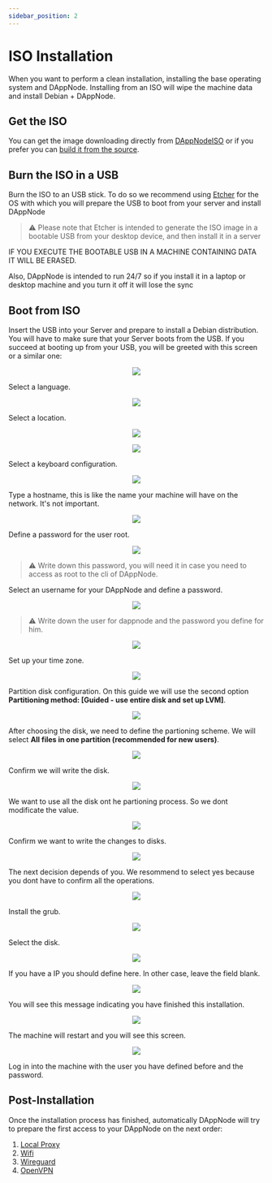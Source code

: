 ```yaml
---
sidebar_position: 2
---
```


# ISO Installation

When you want to perform a clean installation, installing the base operating system and DAppNode. Installing from an ISO will wipe the machine data and install Debian + DAppNode.

## Get the ISO

You can get the image downloading directly from [DAppNodeISO](https://iso.dappnode.io/) or if you prefer you can [build it from the source](https://github.com/dappnode/DAppNode_Installer).

## Burn the ISO in a USB

Burn the ISO to an USB stick. To do so we recommend using [Etcher](https://www.balena.io/etcher/) for the OS with which you will prepare the USB to boot from your server and install DAppNode

> :warning: Please note that Etcher is intended to generate the ISO image in a bootable USB from your desktop device, and then install it in a server

IF YOU EXECUTE THE BOOTABLE USB IN A MACHINE CONTAINING DATA IT WILL BE ERASED.

Also, DAppNode is intended to run 24/7 so if you install it in a laptop or desktop machine and you turn it off it will lose the sync

## Boot from ISO

Insert the USB into your Server and prepare to install a Debian distribution. You will have to make sure that your Server boots from the USB. If you succeed at booting up from your USB, you will be greeted with this screen or a similar one:

<p align="center">
    <img src="../../../../../img/VirtualBox_install.png"/>
</p>

Select a language.

<p align="center">
    <img src="../../../../../img/iso_install_1.png"/>
</p>

Select a location.

<p align="center">
    <img src="../../../../../img/iso_install_2.png"/>
</p>

<p align="center">
    <img src="../../../../../img/iso_install_3.png"/>
</p>

Select a keyboard configuration.

<p align="center">
    <img src="../../../../../img/iso_install_4.png"/>
</p>

Type a hostname, this is like the name your machine will have on the network. It's not important.

<p align="center">
    <img src="../../../../../img/iso_install_5.png"/>
</p>

Define a password for the user root.

<p align="center">
    <img src="../../../../../img/iso_install_6.png"/>
</p>

> :warning: Write down this password, you will need it in case you need to access as root to the cli of DAppNode.

Select an username for your DAppNode and define a password.

<p align="center">
    <img src="../../../../../img/iso_install_7.png"/>
</p>

> :warning: Write down the user for dappnode and the password you define for him.

<p align="center">
    <img src="../../../../../img/iso_install_8.png"/>
</p>

Set up your time zone.

<p align="center">
    <img src="../../../../../img/iso_install_9.png"/>
</p>

Partition disk configuration. On this guide we will use the second option **Partitioning method: [Guided - use entire disk and set up LVM]**.

<p align="center">
    <img src="../../../../../../img/iso_install_10.png"/>
</p>

After choosing the disk, we need to define the partioning scheme. We will select **All files in one partition (recommended for new users)**.

<p align="center">
    <img src="../../../../../img/iso_install_11.png"/>
</p>

Confirm we will write the disk.

<p align="center">
    <img src="../../../../../img/iso_install_12.png"/>
</p>

We want to use all the disk ont he partioning process. So we dont modificate the value.

<p align="center">
    <img src="../../../../../img/iso_install_13.png"/>
</p>

Confirm we want to write the changes to disks.

<p align="center">
    <img src="../../../../../img/iso_install_14.png"/>
</p>

The next decision depends of you. We resommend to select yes because you dont have to confirm all the operations.

<p align="center">
    <img src="../../../../../img/iso_install_15.png"/>
</p>

Install the grub.

<p align="center">
    <img src="../../../../../img/iso_install_16.png"/>
</p>

Select the disk.

<p align="center">
    <img src="../../../../../../img/iso_install_17.png"/>
</p>

If you have a IP you should define here. In other case, leave the field blank.

<p align="center">
    <img src="../../../../../../img/iso_install_18.png"/>
</p>

You will see this message indicating you have finished this installation.

<p align="center">
    <img src="../../../../../img/iso_install_19.png"/>
</p>

The machine will restart and you will see this screen.

<p align="center">
    <img src="../../../../../img/iso_install_20.png"/>
</p>

Log in into the machine with the user you have defined before and the password.

## Post-Installation

Once the installation process has finished, automatically DAppNode will try to prepare the first access to your DAppNode on the next order:

1. [Local Proxy](../../../../user-guide/ui/access/local-proxy)
2. [Wifi](../../../../user-guide/ui/access/wifi)
3. [Wireguard](../../../../user-guide/ui/access/vpn#wireguard)
4. [OpenVPN](../../../../user-guide/ui/access/vpn#openvpn)

